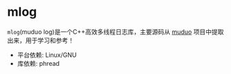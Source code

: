# mlog
`mlog`(muduo log)是一个C++高效多线程日志库，主要源码从 [muduo](https://github.com/chenshuo/muduo) 项目中提取出来，用于学习和参考！
- 平台依赖: Linux/GNU
- 库依赖: phread
